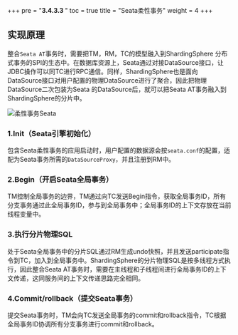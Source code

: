 +++
pre = "<b>3.4.3.3 </b>"
toc = true
title = "Seata柔性事务"
weight = 4
+++

## 实现原理

整合`Seata AT`事务时，需要把TM，RM，TC的模型融入到ShardingSphere 分布式事务的SPI的生态中。在数据库资源上，Seata通过对接DataSource接口，让JDBC操作可以同TC进行RPC通信。同样，ShardingSphere也是面向DataSource接口对用户配置的物理DataSource进行了聚合，因此把物理DataSource二次包装为Seata
的DataSource后，就可以把Seata AT事务融入到ShardingSphere的分片中。

![柔性事务Seata](https://shardingsphere.apache.org/document/current/img/transaction/sharding-transaciton-base-seata-at-design.png)

### 1.Init（Seata引擎初始化）

包含Seata柔性事务的应用启动时，用户配置的数据源会按`seata.conf`的配置，适配为Seata事务所需的`DataSourceProxy`，并且注册到RM中。

### 2.Begin（开启Seata全局事务）

TM控制全局事务的边界，TM通过向TC发送Begin指令，获取全局事务ID，所有分支事务通过此全局事务ID，参与到全局事务中；全局事务ID的上下文存放在当前线程变量中。

### 3.执行分片物理SQL

处于Seata全局事务中的分片SQL通过RM生成undo快照，并且发送participate指令到TC，加入到全局事务中。ShardingSphere的分片物理SQL是按多线程方式执行，因此整合Seata AT事务时，需要在主线程和子线程间进行全局事务ID的上下文传递，这同服务间的上下文传递思路完全相同。

### 4.Commit/rollback（提交Seata事务）

提交Seata事务时，TM会向TC发送全局事务的commit和rollback指令，TC根据全局事务ID协调所有分支事务进行commit和rollback。